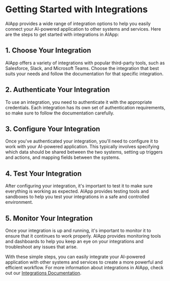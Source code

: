 # Getting Started with Integrations

AIApp provides a wide range of integration options to help you easily connect your AI-powered application to other systems and services. Here are the steps to get started with integrations in AIApp:

## 1. Choose Your Integration

AIApp offers a variety of integrations with popular third-party tools, such as Salesforce, Slack, and Microsoft Teams. Choose the integration that best suits your needs and follow the documentation for that specific integration.

## 2. Authenticate Your Integration

To use an integration, you need to authenticate it with the appropriate credentials. Each integration has its own set of authentication requirements, so make sure to follow the documentation carefully.

## 3. Configure Your Integration

Once you've authenticated your integration, you'll need to configure it to work with your AI-powered application. This typically involves specifying which data should be shared between the two systems, setting up triggers and actions, and mapping fields between the systems.

## 4. Test Your Integration

After configuring your integration, it's important to test it to make sure everything is working as expected. AIApp provides testing tools and sandboxes to help you test your integrations in a safe and controlled environment.

## 5. Monitor Your Integration

Once your integration is up and running, it's important to monitor it to ensure that it continues to work properly. AIApp provides monitoring tools and dashboards to help you keep an eye on your integrations and troubleshoot any issues that arise.

With these simple steps, you can easily integrate your AI-powered application with other systems and services to create a more powerful and efficient workflow. For more information about integrations in AIApp, check out our [Integrations Documentation](/integrations).
